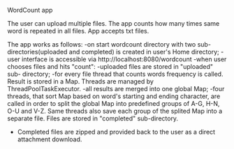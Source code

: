 WordCount app

The user can upload multiple files. The app counts how many times same word is repeated in all files. App accepts txt files.

The app works as follows:
-on start wordcount directory with two sub-directories(uploaded and completed) is created in user's Home directory;
-user interface is accessible via http://localhost:8080/wordcount
-when user chooses files and hits "count": 
-uploaded files are stored in "uploaded" sub- directory;
-for every file thread that counts words frequency is called. Result is stored in a Map. Threads are managed by ThreadPoolTaskExecutor. 
-all results are merged into one global Map;
-four threads, that sort Map based on word's starting and ending character, are called in order to split the global Map into predefined groups of A-G, H-N, O-U and V-Z.  Same threads also save each group of the splited Map into a separate file. Files are stored in "completed" sub-directory.
- Completed files are zipped and provided back to the user as a direct attachment download.


